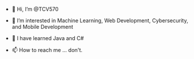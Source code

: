 - 👋 Hi, I’m @TCV570
- 👀 I’m interested in Machine Learning, Web Development, Cybersecurity, and Mobile Development
- 🌱 I have learned Java and C#

- 📫 How to reach me ... don't.

<!---
TCV570/TCV570 is a ✨ special ✨ repository because its `README.md` (this file) appears on your GitHub profile.
You can click the Preview link to take a look at your changes.
--->
